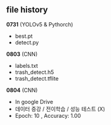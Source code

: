
## file history
__0731__
(YOLOv5 & Pythorch)
* best.pt
* detect.py

__0803__
(CNN)
* labels.txt
* trash_detect.h5
* trash_detect.tflite

__0804__
(CNN)
* In google Drive
* 데이터 증강 / 전이학습 / 성능 테스트 (X)
* Epoch: 10 , Accuracy: 1.00
